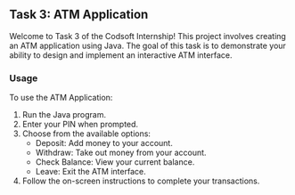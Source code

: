 ## Task 3: ATM Application

Welcome to Task 3 of the Codsoft Internship! This project involves creating an ATM application using Java. The goal of this task is to demonstrate your ability to design and implement an interactive ATM interface.

### Usage

To use the ATM Application:

1. Run the Java program.
2. Enter your PIN when prompted.
3. Choose from the available options:
   - Deposit: Add money to your account.
   - Withdraw: Take out money from your account.
   - Check Balance: View your current balance.
   - Leave: Exit the ATM interface.
4. Follow the on-screen instructions to complete your transactions.
